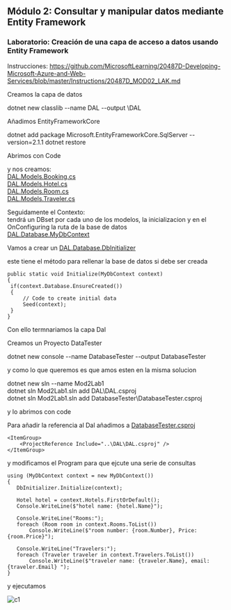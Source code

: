 
## Módulo 2: Consultar y manipular datos mediante Entity Framework

### Laboratorio: Creación de una capa de acceso a datos usando Entity Framework

Instrucciones: 
https://github.com/MicrosoftLearning/20487D-Developing-Microsoft-Azure-and-Web-Services/blob/master/Instructions/20487D_MOD02_LAK.md

Creamos la capa de datos

dotnet new classlib --name DAL --output \DAL

Añadimos EntityFrameworkCore

dotnet add package Microsoft.EntityFrameworkCore.SqlServer --version=2.1.1
dotnet restore


Abrimos con Code

y nos creamos:  
[DAL.Models.Booking.cs](DAL/Models/Booking.cs)   
[DAL.Models.Hotel.cs](DAL/Models/Booking.cs)   
[DAL.Models.Room.cs](DAL/Models/Booking.cs)  
[DAL.Models.Traveler.cs](DAL/Models/Booking.cs)  

Seguidamente el Contexto:  
tendrá un DBset por cada uno de los modelos, la inicializacion y en el OnConfiguring la ruta de la base de datos    
[DAL.Database.MyDbContext](DAL/Database/MyDbContext.cs)   

Vamos a crear un [DAL.Database.DbInitializer](DAL/Database/DbInitializer.cs)    

este tiene el método para rellenar la base de datos si debe ser creada
````
public static void Initialize(MyDbContext context)
{
 if(context.Database.EnsureCreated())
 {
	 // Code to create initial data
	 Seed(context);
 }
}
````

Con ello termnariamos la capa Dal

Creamos un Proyecto DataTester

dotnet new console --name DatabaseTester --output DatabaseTester 

y como lo que queremos es que amos esten en la misma solucion 

 dotnet new sln --name Mod2Lab1  
 dotnet sln Mod2Lab1.sln add DAL\DAL.csproj  
 dotnet sln Mod2Lab1.sln add DatabaseTester\DatabaseTester.csproj  
 
 y lo abrimos con code
 
 Para añadir la referencia al Dal añadimos a [DatabaseTester.csproj](DatabaseTester/DatabaseTester.csproj)
  
 ```
 <ItemGroup>
     <ProjectReference Include="..\DAL\DAL.csproj" />
 </ItemGroup>
 ````
 
 y modificamos el Program para que ejcute una serie de consultas 
 
 ````
 using (MyDbContext context = new MyDbContext())
{
    DbInitializer.Initialize(context);

    Hotel hotel = context.Hotels.FirstOrDefault();
    Console.WriteLine($"hotel name: {hotel.Name}");

    Console.WriteLine("Rooms:");
    foreach (Room room in context.Rooms.ToList())
        Console.WriteLine($"room number: {room.Number}, Price: {room.Price}");

    Console.WriteLine("Travelers:");
    foreach (Traveler traveler in context.Travelers.ToList())
        Console.WriteLine($"traveler name: {traveler.Name}, email: {traveler.Email} ");
}
````

y ejecutamos


![c1](imagenes/c1.PNG)
 